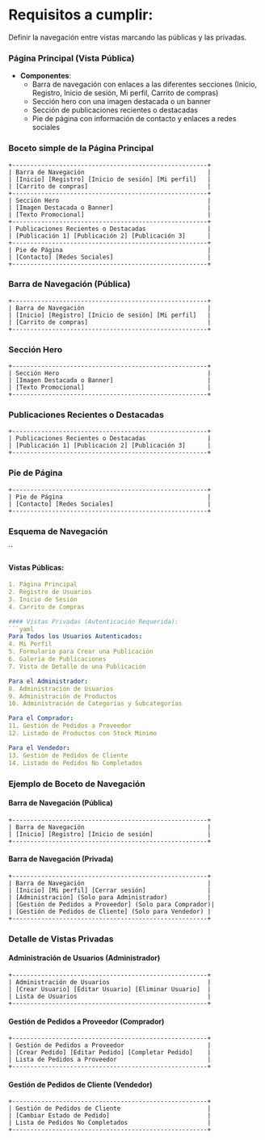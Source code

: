 # Requisitos a cumplir:

Definir la navegación entre vistas marcando las públicas y las privadas.

### Página Principal (Vista Pública)
- **Componentes**:
  - Barra de navegación con enlaces a las diferentes secciones (Inicio, Registro, Inicio de sesión, Mi perfil, Carrito de compras)
  - Sección hero con una imagen destacada o un banner
  - Sección de publicaciones recientes o destacadas
  - Pie de página con información de contacto y enlaces a redes sociales

### Boceto simple de la Página Principal

```plaintext
+------------------------------------------------------+
| Barra de Navegación                                  |
| [Inicio] [Registro] [Inicio de sesión] [Mi perfil]   |
| [Carrito de compras]                                 |
+------------------------------------------------------+
| Sección Hero                                         |
| [Imagen Destacada o Banner]                          |
| [Texto Promocional]                                  |
+------------------------------------------------------+
| Publicaciones Recientes o Destacadas                 |
| [Publicación 1] [Publicación 2] [Publicación 3]      |
+------------------------------------------------------+
| Pie de Página                                        |
| [Contacto] [Redes Sociales]                          |
+------------------------------------------------------+
```

### Barra de Navegación (Pública)
```plaintext
+------------------------------------------------------+
| Barra de Navegación                                  |
| [Inicio] [Registro] [Inicio de sesión] [Mi perfil]   |
| [Carrito de compras]                                 |
+------------------------------------------------------+
```

### Sección Hero
```plaintext
+------------------------------------------------------+
| Sección Hero                                         |
| [Imagen Destacada o Banner]                          |
| [Texto Promocional]                                  |
+------------------------------------------------------+
```

### Publicaciones Recientes o Destacadas
```plaintext
+------------------------------------------------------+
| Publicaciones Recientes o Destacadas                 |
| [Publicación 1] [Publicación 2] [Publicación 3]      |
+------------------------------------------------------+
```

### Pie de Página
```plaintext
+------------------------------------------------------+
| Pie de Página                                        |
| [Contacto] [Redes Sociales]                          |
+------------------------------------------------------+
```

### Esquema de Navegación 
``
#### Vistas Públicas:
```yaml
1. Página Principal
2. Registro de Usuarios
3. Inicio de Sesión
4. Carrito de Compras

#### Vistas Privadas (Autenticación Requerida):
```yaml
Para Todos los Usuarios Autenticados:
4. Mi Perfil
5. Formulario para Crear una Publicación
6. Galería de Publicaciones
7. Vista de Detalle de una Publicación

Para el Administrador:
8. Administración de Usuarios
9. Administración de Productos
10. Administración de Categorías y Subcategorías

Para el Comprador:
11. Gestión de Pedidos a Proveedor
12. Listado de Productos con Stock Mínimo

Para el Vendedor:
13. Gestión de Pedidos de Cliente
14. Listado de Pedidos No Completados
```

### Ejemplo de Boceto de Navegación

#### Barra de Navegación (Pública)
```plaintext
+------------------------------------------------------+
| Barra de Navegación                                  |
| [Inicio] [Registro] [Inicio de sesión]               |
+------------------------------------------------------+
```

#### Barra de Navegación (Privada)
```plaintext
+------------------------------------------------------+
| Barra de Navegación                                  |
| [Inicio] [Mi perfil] [Cerrar sesión]                 |
| [Administración] (Solo para Administrador)           |
| [Gestión de Pedidos a Proveedor] (Solo para Comprador)|
| [Gestión de Pedidos de Cliente] (Solo para Vendedor) |
+------------------------------------------------------+
```

### Detalle de Vistas Privadas

#### Administración de Usuarios (Administrador)
```plaintext
+------------------------------------------------------+
| Administración de Usuarios                           |
| [Crear Usuario] [Editar Usuario] [Eliminar Usuario]  |
| Lista de Usuarios                                    |
+------------------------------------------------------+
```

#### Gestión de Pedidos a Proveedor (Comprador)
```plaintext
+------------------------------------------------------+
| Gestión de Pedidos a Proveedor                       |
| [Crear Pedido] [Editar Pedido] [Completar Pedido]    |
| Lista de Pedidos a Proveedor                         |
+------------------------------------------------------+
```

#### Gestión de Pedidos de Cliente (Vendedor)
```plaintext
+------------------------------------------------------+
| Gestión de Pedidos de Cliente                        |
| [Cambiar Estado de Pedido]                           |
| Lista de Pedidos No Completados                      |
+------------------------------------------------------+
```

